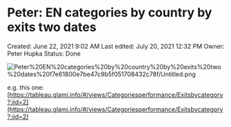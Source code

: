 # Peter: EN categories by country by exits two dates

Created: June 22, 2021 9:02 AM
Last edited: July 20, 2021 12:32 PM
Owner: Peter Hupka
Status: Done

![Peter%20EN%20categories%20by%20country%20by%20exits%20two%20dates%20f7e61800e7be47c9b5f051708432c78f/Untitled.png](Peter%20EN%20categories%20by%20country%20by%20exits%20two%20dates%20f7e61800e7be47c9b5f051708432c78f/Untitled.png)

e.g. this one: [https://tableau.glami.info/#/views/Categoriesperformance/Exitsbycategory?:iid=2](https://tableau.glami.info/#/views/Categoriesperformance/Exitsbycategory?:iid=2)
